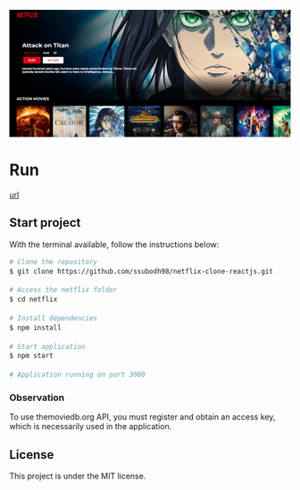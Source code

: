 ![Preview](https://raw.githubusercontent.com/ssubodh98/netflix-clone-reactjs/master/netflix-preview.png)

# Run
[url](url)

## Start project

With the terminal available, follow the instructions below:

```bash
# Clone the repository
$ git clone https://github.com/ssubodh98/netflix-clone-reactjs.git

# Access the netflix folder
$ cd netflix

# Install dependencies
$ npm install

# Start application
$ npm start

# Application running on port 3000
```
### Observation

To use themoviedb.org API, you must register and obtain an access key, which is necessarily used in the application.

## License

This project is under the MIT license.